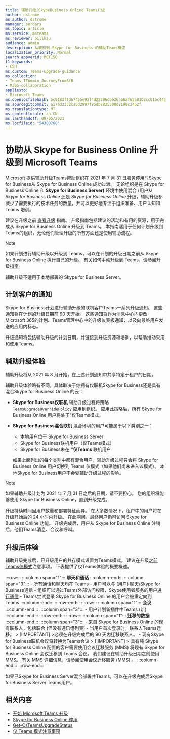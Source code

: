 ```yaml
---
title: 辅助升级|SkypeBusiness Online Teams升级
author: dstrome
ms.author: dstrome
manager: serdars
ms.topic: article
ms.service: msteams
ms.reviewer: billkau
audience: admin
description: 从联机到 Skype for Business 的辅助Teams概述
localization_priority: Normal
search.appverid: MET150
f1.keywords:
- CSH
ms.custom: Teams-upgrade-guidance
ms.collection:
- Teams_ITAdmin_JourneyFromSfB
- M365-collaboration
appliesto:
- Microsoft Teams
ms.openlocfilehash: 5c9183ffd67455e93f4d22306dbb26a66af65a81b2cc01bc44024ba124f1d671
ms.sourcegitcommit: a17ad3332ca5d2997f85db7835500d8190c34b2f
ms.translationtype: MT
ms.contentlocale: zh-CN
ms.lasthandoff: 08/05/2021
ms.locfileid: "54300768"
---
```

# <a name="assisted-upgrades-from-skype-for-business-online-to-microsoft-teams"></a>协助从 Skype for Business Online 升级到 Microsoft Teams

Microsoft 提供辅助升级Teams帮助组织在 2021 年 7 月 31 日服务停用时Skype for Business从 Skype for Business Online 成功过渡。 无论组织是在 Skype for Business Online 和 **Skype for Business Server)** 环境中使用混合 (用户从 *Skype for Business Online* 还是 *Skype for Business Online* 升级，辅助升级都减少了需要执行的技术任务的数量，并可以更好地专注于组织准备、用户认知和 Teams 培训。

建议在升级之前 [查看升级](https://aka.ms/SkypeToTeams) 指南。 升级指南包括建议的活动和有用的资源，用于完成从 Skype for Business Online 升级到 Teams。 本指南适用于任何计划升级到 Teams的组织，无论他们管理升级的所有方面还是使用辅助流程。

> [!NOTE]
> 如果计划进行辅助升级以升级到 Teams，可以在计划的升级日期之前从 Skype for Business Online 执行自己的升级。 有关如何手动升级到 Teams，请参阅升级[指南](https://aka.ms/SkypeToTeams)。
>
> 辅助升级不适用于本地部署的 Skype for Business Server。

## <a name="notifications-for-scheduled-customers"></a>计划客户的通知

Skype for Business计划进行辅助升级的联机客户Teams一系列升级通知。 这些通知将在计划的升级日期前 90 天开始。 这些通知将作为消息中心内更改Microsoft 365的计划、Teams管理中心中的升级仪表板通知，以及向最终用户发送的应用内标志。

升级通知将包括辅助升级的计划日期，并链接到升级资源和培训，以帮助推动采用和使用Teams。

## <a name="the-assisted-upgrade-experience"></a>辅助升级体验

辅助升级将从 2021 年 8 月开始，在上述计划通知中共享特定于租户的日期。

辅助升级体验略有不同，具体取决于你拥有仅联机Skype for Business还是具有混合Skype for Business Online 的云：

- **Skype for Business仅联机** 辅助升级过程将策略 `TeamsUpgradeOverridePolicy` 应用到组织。 应用此策略后，所有 Skype for Business Online 用户将处于"仅Teams模式。
- **Skype for Business混合联机** 混合环境的用户可能属于以下类别之一：

  - 本地用户位于 Skype for Business Server
  - Skype for Business联机用户（仅Teams模式）
  - Skype for Business未在 **"仅Teams** 联机用户

  如果上面列出的每个类别中都有混合用户，辅助升级过程只会将 Skype for Business Online 用户切换到 Teams 仅模式（如果他们尚未进入该模式）。 本地Skype for Business用户不会受辅助升级过程的影响。

> [!NOTE]
> 如果辅助升级计划为 2021 年 7 月 31 日之后的日期，请不要担心。 您的组织将能够使用 Skype for Business Online，直到升级完成。

升级持续时间因用户数量和部署特征而异。 在大多数情况下，租户中的用户将在升级开始后的 24 小时内升级。 在此期间，最终用户仍可访问 Skype for Business Online 功能。 升级完成后，用户从 Skype for Business Online 注销后，他们Teams消息、会议和呼叫。

## <a name="the-post-upgrade-experience"></a>升级后体验

辅助升级完成后，已升级用户的共存模式设置为Teams模式。 建议在升级[之前Teams仅模式](teams-only-mode-considerations.md)注意事项。 下表提供了仅Teams体验的概要概述。

:::row:::
    :::column span="1":::
        **聊天和通话**
    :::column-end:::
    :::column span="3":::
        - 所有通话和聊天均在 Teams
        - 用户可以与 (用户) 聊天/Skype for Business通信
        - 组织可以通过Teams外部访问权限，Skype使用者服务的用户[进行通信](manage-external-access.md)
        - Teams尝试登录 Skype for Business Online 的用户会被重定向到Teams
    :::column-end:::
:::row-end:::
:::row:::
    :::column span="1":::
        **会议**
    :::column-end:::
    :::column span="3":::
        - 用户计划新插件中Teams (新) 
    :::column-end:::
:::row-end:::
:::row:::
    :::column span="1":::
        **迁移的数据**
    :::column-end:::
    :::column span="3":::
        - 来自 Skype for Business Online 的现有联系人，包括联合 (但没有通讯组列表) 
        - 当用户首次登录时，联系人Teams迁移。
            > [!IMPORTANT]
            >必须在升级完成后的 90 天内迁移联系人。
        - 现有Skype for Business联机会议将转换为Teams会议
            > [!IMPORTANT]
            > 具有纯 Skype for Business Online 配置的客户需要使用会议迁移服务 (MMS) 将现有 Skype for Business Online 会议迁移到 Teams 会议。 我们建议在辅助升级日期之前使用 MMS。 有关 MMS 详细信息，请参阅[使用会议迁移服务 (MMS) 。 ](/skypeforbusiness/audio-conferencing-in-office-365/setting-up-the-meeting-migration-service-mms)
    :::column-end:::
:::row-end:::

如果已Skype for Business Server混合部署并Teams，可以在升级完成后Skype for Business Server Teams用户。

## <a name="related-content"></a>相关内容

- [开始 Microsoft Teams 升级](upgrade-start-here.md)
- [Skype for Business Online 停用](skype-for-business-online-retirement.md)
- [Get-CsTeamsUpgradeStatus](/powershell/module/skype/get-csteamsupgradestatus?view=skype-ps&preserve-view=true)
- [仅 Teams 模式注意事项](teams-only-mode-considerations.md)
